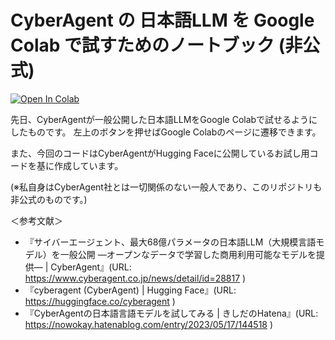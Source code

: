 # CyberAgent の 日本語LLM を Google Colab で試すためのノートブック (非公式)

<a href="https://colab.research.google.com/github/mz-9905/CyberAgent_LLM_JP_test/blob/main/CyberAgent_LLM_test.ipynb" target="_blank">
  <img src="https://colab.research.google.com/assets/colab-badge.svg" alt="Open In Colab">
</a>

先日、CyberAgentが一般公開した日本語LLMをGoogle Colabで試せるようにしたものです。
左上のボタンを押せばGoogle Colabのページに遷移できます。

また、今回のコードはCyberAgentがHugging Faceに公開しているお試し用コードを基に作成しています。

(※私自身はCyberAgent社とは一切関係のない一般人であり、このリポジトリも非公式のものです。)

＜参考文献＞
*   『サイバーエージェント、最大68億パラメータの日本語LLM（大規模言語モデル）を一般公開 ―オープンなデータで学習した商用利用可能なモデルを提供― | CyberAgent』(URL: https://www.cyberagent.co.jp/news/detail/id=28817 )
*   『cyberagent (CyberAgent) | Hugging Face』(URL: https://huggingface.co/cyberagent )
*   『CyberAgentの日本語言語モデルを試してみる | きしだのHatena』(URL: https://nowokay.hatenablog.com/entry/2023/05/17/144518 )
